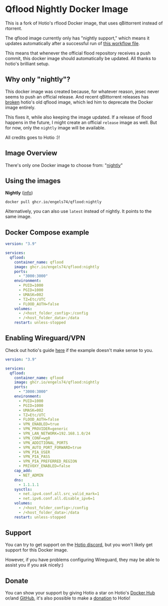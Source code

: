 # Qflood Nightly Docker Image

This is a fork of Hotio's rflood Docker image, that uses qBittorrent instead of rtorrent.

The qflood image currently only has "nightly support," which means it updates automatically after a successful run of [this workflow file](https://github.com/jesec/flood/actions/workflows/publish-rolling.yml).

This means that whenever the official flood repository receives a push commit, this docker image should automatically be updated. All thanks to hotio's brilliant setup.


## Why only "nightly"?

This docker image was created because, for whatever reason, jesec never seems to push an official release. And recent qBittorrent releases has [broken](https://github.com/jesec/flood/issues/629) hotio's old qflood image, which led him to deprecate the Docker image entirely.

This fixes it, while also keeping the image updated. If a release of flood happens in the future, I might create an official `release` image as well. But for now, only the `nightly` image will be available.

All credits goes to Hotio :)!


## Image Overview

There's only one Docker image to choose from: "[nightly](https://github.com/engels74/qflood/tree/nightly)"


## Using the images


**Nightly** ([info](https://github.com/engels74/qflood/pkgs/container/qflood))

`docker pull ghcr.io/engels74/qflood:nightly`

Alternatively, you can also use `latest` instead of nightly. It points to the same image.


## Docker Compose example

```yaml
version: "3.9"

services:
  qflood:
    container_name: qflood
    image: ghcr.io/engels74/qflood:nightly
    ports:
      - "3000:3000"
    environment:
      - PUID=1000
      - PGID=1000
      - UMASK=002
      - TZ=Etc/UTC
      - FLOOD_AUTH=false
    volumes:
      - /<host_folder_config>:/config
      - /<host_folder_data>:/data
    restart: unless-stopped
```

## Enabling Wireguard/VPN

Check out hotio's guide [here](https://hotio.dev/containers/wireguard/) if the example doesn't make sense to you.

```yaml
version: "3.9"

services:
  qflood:
    container_name: qflood
    image: ghcr.io/engels74/qflood:nightly
    ports:
      - "3000:3000"
    environment:
      - PUID=1000
      - PGID=1000
      - UMASK=002
      - TZ=Etc/UTC
      - FLOOD_AUTH=false
      - VPN_ENABLED=true
      - VPN_PROVIDER=generic
      - VPN_LAN_NETWORK=192.168.1.0/24
      - VPN_CONF=wg0
      - VPN_ADDITIONAL_PORTS
      - VPN_AUTO_PORT_FORWARD=true
      - VPN_PIA_USER
      - VPN_PIA_PASS
      - VPN_PIA_PREFERRED_REGION
      - PRIVOXY_ENABLED=false
    cap_add:
      - NET_ADMIN
    dns:
      - 1.1.1.1
    sysctls:
      - net.ipv4.conf.all.src_valid_mark=1
      - net.ipv6.conf.all.disable_ipv6=1
    volumes:
      - /<host_folder_config>:/config
      - /<host_folder_data>:/data
    restart: unless-stopped
```

## Support

You can try to get support on the [Hotio discord](https://hotio.dev/discord), but you won't likely get support for this Docker image. 

However, if you have problems configuring Wireguard, they may be able to assist you if you ask nicely:)


## Donate

You can show your support by giving Hotio a star on Hotio's [Docker Hub](https://hub.docker.com/u/hotio) or/and [GitHub](https://github.com/hotio), it's also possible to make a [donation](https://hotio.dev/donate) to Hotio!

